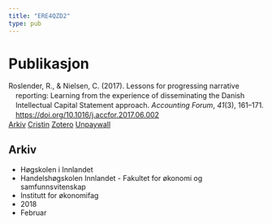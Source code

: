 ```yaml
---
title: "ERE4QZD2"
type: pub
---
```

<h1>Publikasjon</h1>
<article id="csl-bib-container-ERE4QZD2" class="csl-bib-container">
  <div class="csl-bib-body" style="line-height: 1.35; padding-left: 1em; text-indent:-1em;">
  <div class="csl-entry">Roslender, R., &amp; Nielsen, C. (2017). Lessons for progressing narrative reporting: Learning from the experience of disseminating the Danish Intellectual Capital Statement approach. <i>Accounting Forum</i>, <i>41</i>(3), 161&#x2013;171. <a href="https://doi.org/10.1016/j.accfor.2017.06.002">https://doi.org/10.1016/j.accfor.2017.06.002</a></div>
</div>
  <div class="csl-bib-buttons">
    <a href="#taxonomy-article-ERE4QZD2" class="csl-bib-button">Arkiv</a>
    <a href alt="Cristin URL" class="csl-bib-button">Cristin</a>
    <a href alt="Zotero URL" class="csl-bib-button">Zotero</a>
    <a href="https://discovery.dundee.ac.uk/files/18296223/NewerHorses.pdf" class="csl-bib-button">Unpaywall</a>
  </div>
  <div id="csl-bib-meta-container-ERE4QZD2"></div>
</article>
<div id="csl-bib-meta-ERE4QZD2" class="csl-bib-meta">
  <article id="taxonomy-article-ERE4QZD2" class="taxonomy-article">
    <h1>Arkiv</h1>
    <ul>
      <li>Høgskolen i Innlandet</li>
      <li>Handelshøgskolen Innlandet - Fakultet for økonomi og samfunnsvitenskap</li>
      <li>Institutt for økonomifag</li>
      <li>2018</li>
      <li>Februar</li>
    </ul>
  </article>
</div>

